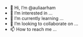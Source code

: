 - 👋 Hi, I’m @auliaarham
- 👀 I’m interested in ...
- 🌱 I’m currently learning ...
- 💞️ I’m looking to collaborate on ...
- 📫 How to reach me ...

<!---
auliaarham/auliaarham is a ✨ special ✨ repository because its `README.md` (this file) appears on your GitHub profile.
You can click the Preview link to take a look at your changes.
--->
